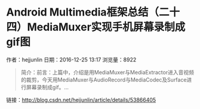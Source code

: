 # Android Multimedia框架总结（二十四）MediaMuxer实现手机屏幕录制成gif图
作者：hejjunlin
日期：2016-12-25 13:17
浏览量：8922
> 简介：前言：上篇中，介绍是用MediaMuxer与MediaExtractor进入音视频的裁剪，今天用MediaMuxer与AudioRecord与MediaCodec及Surface进行屏幕录制成gif。...

 链接：http://blog.csdn.net/hejjunlin/article/details/53866405

